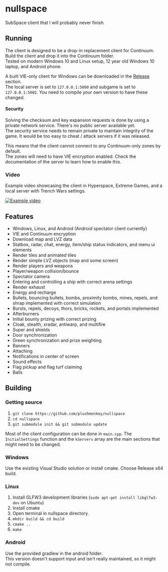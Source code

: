# nullspace
SubSpace client that I will probably never finish.  

## Running
The client is designed to be a drop-in replacement client for Continuum. Build the client and drop it into the Continuum folder.  
Tested on modern Windows 10 and Linux setup, 12 year old Windows 10 laptop, and Android phone.  

A built VIE-only client for Windows can be downloaded in the [Release](https://github.com/plushmonkey/nullspace/releases) section.  
The local server is set to `127.0.0.1:5000` and subgame is set to `127.0.0.1:5002`. You need to compile your own version to have these changed.  

#### Security
Solving the checksum and key expansion requests is done by using a private network service. There's no public server available yet.  
The security service needs to remain private to maintain integrity of the game. It would be too easy to cheat / attack servers if it was released.  

This means that the client cannot connect to any Continuum-only zones by default.  
The zones will need to have VIE encryption enabled. Check the documentation of the server to learn how to enable this.  

### Video
Example video showcasing the client in Hyperspace, Extreme Games, and a local server with Trench Wars settings.  

[![Example video](https://i.imgur.com/tqERkM1.png)](https://www.youtube.com/watch?v=AOaTF5v-xW4 "Subspace Continuum - nullspace client 2")  

## Features
- Windows, Linux, and Android (Android spectator client currently)
- VIE and Continuum encryption
- Download map and LVZ data
- Statbox, radar, chat, energy, item/ship status indicators, and menu ui elements
- Render tiles and animated tiles
- Render simple LVZ objects (map and some screen)
- Render players and weapons
- Player/weapon collision/bounce
- Spectator camera
- Entering and controlling a ship with correct arena settings
- Render exhaust
- Energy and recharge
- Bullets, bouncing bullets, bombs, proximity bombs, mines, repels, and shrap implemented with correct simulation
- Bursts, repels, decoys, thors, bricks, rockets, and portals implemented
- Afterburners
- Initial bounty prizing with correct prizing
- Cloak, stealth, xradar, antiwarp, and multifire
- Super and shields
- Door synchronization
- Green synchronization and prize weighting
- Banners
- Attaching
- Notifications in center of screen
- Sound effects
- Flag pickup and flag turf claiming
- Balls

## Building
### Getting source
1. `git clone https://github.com/plushmonkey/nullspace`
2. `cd nullspace`
3. `git submodule init && git submodule update`

Most of the client configuration can be done in `main.cpp`. The `InitialSettings` function and the `kServers` array are the main sections that might need to be changed.

### Windows
Use the existing Visual Studio solution or install cmake. Choose Release x64 build.

### Linux
1. Install GLFW3 development libraries (`sudo apt-get install libglfw3-dev` on Ubuntu)
2. Install cmake
3. Open terminal in nullspace directory.
4. `mkdir build && cd build`
5. `cmake ..`
6. `make`

### Android
Use the provided gradlew in the android folder.  
This version doesn't support input and isn't really maintained, so it might not compile.
